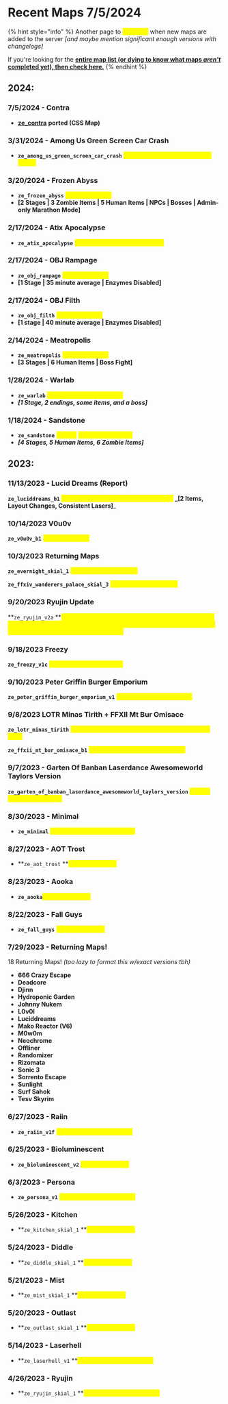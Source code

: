 # Recent Maps 7/5/2024

{% hint style="info" %}
Another page to <mark style="color:yellow;">**highlight**</mark> when new maps are added to the server _\[and maybe mention significant enough versions with changelogs]_

If you're looking for the [**entire map list (or dying to know what maps **_**aren't**_** completed yet), then check here.**](./)
{% endhint %}

## 2024:

### 7/5/2024 - Contra

* [**ze\_contra**](https://gamebanana.com/mods/521881) **ported **<mark style="color:yellow;">**(CSS Map)**</mark>

### 3/31/2024 - Among Us Green Screen Car Crash

* **`ze_among_us_green_screen_car_crash`** <mark style="color:yellow;">**added (TF2 original Map, April Fools)**</mark>

### 3/20/2024 - Frozen Abyss

* **`ze_frozen_abyss`** <mark style="color:yellow;">**added (CS Port)**</mark>
* **\[2 Stages | 3 Zombie Items | 5 Human Items | NPCs | Bosses | Admin-only Marathon Mode]**

### 2/17/2024 - Atix Apocalypse

* **`ze_atix_apocalypse`** <mark style="color:yellow;">**(returned to map list) (CS Port)**</mark>

### 2/17/2024 - OBJ Rampage

* **`ze_obj_rampage`** <mark style="color:yellow;">**added (CS Port)**</mark>
* **\[1 Stage | 35 minute average | Enzymes Disabled]**

### 2/17/2024 - OBJ Filth

* **`ze_obj_filth`** <mark style="color:yellow;">**added (CS Port)**</mark>
* **\[1 stage | 40 minute average | Enzymes Disabled]**

### 2/14/2024 - Meatropolis

* **`ze_meatropolis`** <mark style="color:yellow;">**added (CS Port)**</mark>
* **\[3 Stages | 6 Human Items | Boss Fight]**

### **1/28/2024 - Warlab**

* **`ze_warlab`** <mark style="color:yellow;">**added! (TF2 Original Map)**</mark>&#x20;
* _**\[1 Stage, 2 endings, some items, and a boss]**_

### 1/18/2024 - Sandstone

* **`ze_sandstone`** <mark style="color:yellow;">**added!**</mark> <mark style="color:yellow;">**(TF2 Original Map)**</mark>&#x20;
* _**\[4 Stages, 5 Human Items, 6 Zombie Items]**_

## 2023:

### 11/13/2023 - Lucid Dreams (Report)

**`ze_luciddreams_b1` **<mark style="color:yellow;">**added (CS Port, newer version of map)**</mark> _**\[2 Items, Layout Changes, Consistent Lasers]**_

### 10/14/2023 V0u0v

**`ze_v0u0v_b1`** <mark style="color:yellow;">**added (CS Port)**</mark>

### 10/3/2023 Returning Maps

**`ze_evernight_skial_1`** <mark style="color:yellow;">**has returned! (CS Port)**</mark>

**`ze_ffxiv_wanderers_palace_skial_3`** <mark style="color:yellow;">**has returned! (CS Port)**</mark>

### 9/20/2023 Ryujin Update

**`ze_ryujin_v2a` **<mark style="color:yellow;">**has been updated! (Checkpoints have been added to the map for \[3] areas of the map (temple completions) & items spawn at the tree on checkpoint load, boss nerfs.**</mark>

### 9/18/2023 Freezy

**`ze_freezy_v1c`** <mark style="color:yellow;">**added (TF2 Original Map)**</mark>

### 9/10/2023 Peter Griffin Burger Emporium

**`ze_peter_griffin_burger_emporium_v1`** <mark style="color:yellow;">**added (TF2 Original map.)**</mark>

### 9/8/2023 LOTR Minas Tirith + FFXII Mt Bur Omisace

**`ze_lotr_minas_tirith`** <mark style="color:yellow;">**has been re-ported (ver skial 12); should be less jank!**</mark>

**`ze_ffxii_mt_bur_omisace_b1`** <mark style="color:yellow;">**has returned to map list (CS Port)**</mark>

### 9/7/2023 - Garten Of Banban Laserdance Awesomeworld Taylors Version

**`ze_garten_of_banban_laserdance_awesomeworld_taylors_version`** <mark style="color:yellow;">**added! (TF2 Original Map)**</mark>

### 8/30/2023 - Minimal

* **`ze_minimal`** <mark style="color:yellow;">**returned to map list (CS Port)**</mark>

### 8/27/2023 - AOT Trost

* **`ze_aot_trost` **<mark style="color:yellow;">**added! (CS Port)**</mark>

### 8/23/2023 - Aooka

* **`ze_aooka`**<mark style="color:yellow;">**added! (CS Port)**</mark>

### 8/22/2023 - Fall Guys

* **`ze_fall_guys`** <mark style="color:yellow;">**added! (CS Port)**</mark>

### 7/29/2023 - Returning Maps!

18 Returning Maps! _(too lazy to format this w/exact versions tbh)_

* **666 Crazy Escape**
* **Deadcore**
* **Djinn**
* **Hydroponic Garden**
* **Johnny Nukem**
* **L0v0l**
* **Luciddreams**
* **Mako Reactor (V6)**
* **M0w0m**
* **Neochrome**
* **Offliner**
* **Randomizer**
* **Rizomata**
* **Sonic 3**
* **Sorrento Escape**
* **Sunlight**
* **Surf Sahok**
* **Tesv Skyrim**

### 6/27/2023 - Raiin

* **`ze_raiin_v1f`** <mark style="color:yellow;">**added! (TF2 Original Map)**</mark>

### 6/25/2023 - Bioluminescent

* **`ze_bioluminescent_v2`** <mark style="color:yellow;">**added! (CS Port)**</mark>

### 6/3/2023 - Persona

* **`ze_persona_v1`** <mark style="color:yellow;">**added! (TF2 Original Map)**</mark>

### 5/26/2023 - Kitchen

* **`ze_kitchen_skial_1` **<mark style="color:yellow;">**added! (CS Port)**</mark>

### 5/24/2023 - Diddle

* **`ze_diddle_skial_1` **<mark style="color:yellow;">**added! (CS Port)**</mark>

### 5/21/2023 - Mist

* **`ze_mist_skial_1` **<mark style="color:yellow;">**added! (CS Port)**</mark>

### 5/20/2023 - Outlast

* **`ze_outlast_skial_1` **<mark style="color:yellow;">**added! (CS Port)**</mark>

### 5/14/2023 - Laserhell

* **`ze_laserhell_v1` **<mark style="color:yellow;">**added! (TF2 Original Map)**</mark>

### 4/26/2023 - Ryujin

* **`ze_ryujin_skial_1` **<mark style="color:yellow;">**added! (TF2 Original Map)**</mark>

